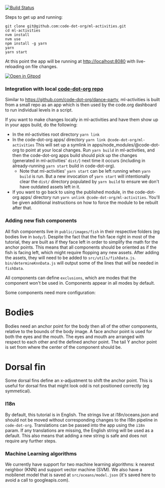 [![Build Status](https://travis-ci.org/code-dot-org/ml-activities.svg?branch=master)](https://travis-ci.org/code-dot-org/ml-activities)

Steps to get up and running:

```
git clone git@github.com:code-dot-org/ml-activities.git
cd ml-activities
nvm install
nvm use
npm install -g yarn
yarn
yarn start
```

At this point the app will be running at [http://localhost:8080](http://localhost:8080) with live-reloading on file changes.

[![Open in Gitpod](https://gitpod.io/button/open-in-gitpod.svg)](https://gitpod.io/#https://github.com/code-dot-org/ml-activities)

### Integration with local [code-dot-org repo](https://github.com/code-dot-org/code-dot-org)

Similar to https://github.com/code-dot-org/dance-party, ml-activities is built from a small repo as an app which is then used by the code.org dashboard to run individual levels in a script.

If you want to make changes locally in ml-activities and have them show up in your apps build, do the following:

- In the ml-activities root directory `yarn link`
- In the code-dot-org apps/ directory `yarn link @code-dot-org/ml-activities`
This will set up a symlink in apps/node_modules/@code-dot-org to point at your local changes. Run `yarn build` in ml-activities, and then the code-dot-org apps build should pick up the changes (generated in ml-activities' `dist/`) next time it occurs (including in already-running `yarn start` build in code-dot-org).
  - Note that ml-activities' `yarn start` can be left running when `yarn build` is run.  But a new invocation of `yarn start` will intentionally clear the `dist/` directory populated by `yarn build` to ensure we don't have outdated assets left in it.
- If you want to go back to using the published module, in the code-dot-org apps/ directory run `yarn unlink @code-dot-org/ml-activities`.  You'll be given additional instructions on how to force the module to be rebuilt after that.

### Adding new fish components
All fish components live in `public/images/fish` in their respective folders (eg bodies live in `body/`). Despite the fact that the fish face right in most of the tutorial, they are built as if they face left in order to simplify the math for the anchor points. This means that all components should be oriented as if the fish is facing left, which might require flopping any new assets. After adding the assets, they will need to be added to `src/utils/fishData.js`. `bin/determineKnnData.js` will output some of the lines that will be needed in `fishData`.

All components can define `exclusions`, which are modes that the component won't be used in. Components appear in all modes by default.

Some components need more configuration:

# Bodies
Bodies need an anchor point for the body then all of the other components, relative to the bounds of the body image. A face anchor point is used for both the eyes and the mouth. The eyes and mouth are arranged with respect to each other and the defined anchor point. The tail Y anchor point is set from where the center of the component should be.

# Dorsal fin
Some dorsal fins define an x-adjustment to shift the anchor point. This is useful for dorsal fins that might look odd is not positioned correctly (eg symmetical).

### I18n
By default, this tutorial is in English. The strings live at i18n/oceans.json and should not be moved without corresponding changes to the I18n pipeline in `code-dot-org`. Translations can be passed into the app using the `i18n` param. If any translations are missing, the English string will be used as a default. This also means that adding a new string is safe and does not require any further steps.

### Machine Learning algorithms
We currently have support for two machine learning algorithms: k nearest neighbor (KNN) and support vector machine (SVM). We also have a mobilenet model that is saved at `src/oceans/model.json` (it's saved here to avoid a call to googleapis.com).
